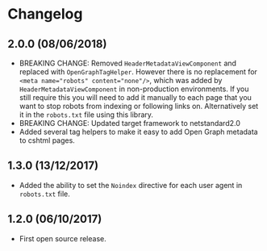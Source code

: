 # Changelog

## 2.0.0 (08/06/2018)

- BREAKING CHANGE: Removed `HeaderMetadataViewComponent` and replaced with `OpenGraphTagHelper`. However there is no replacement for `<meta name="robots" content="none"/>`, which was added by `HeaderMetadataViewComponent` in non-production environments. If you still require this you will need to add it manually to each page that you want to stop robots from indexing or following links on. Alternatively set it in the `robots.txt` file using this library.
- BREAKING CHANGE: Updated target framework to netstandard2.0
- Added several tag helpers to make it easy to add Open Graph metadata to cshtml pages.

## 1.3.0 (13/12/2017)

- Added the ability to set the `Noindex` directive for each user agent in `robots.txt` file.

## 1.2.0 (06/10/2017)

- First open source release.